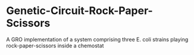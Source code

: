 # Genetic-Circuit-Rock-Paper-Scissors
A GRO implementation of a system comprising three E. coli strains playing rock-paper-scissors inside a chemostat
